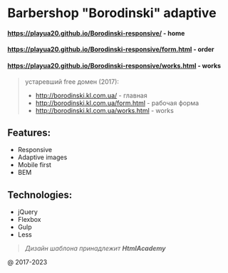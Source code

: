 # Barbershop "Borodinski" adaptive

 #### https://playua20.github.io/Borodinski-responsive/ - home
 #### https://playua20.github.io/Borodinski-responsive/form.html - order
 #### https://playua20.github.io/Borodinski-responsive/works.html - works
 
 
 > устаревший free домен (2017): 
 >* http://borodinski.kl.com.ua/ - главная
 >* http://borodinski.kl.com.ua/form.html - рабочая форма
 >* http://borodinski.kl.com.ua/works.html - works

## Features:  
 * Responsive
 * Adaptive images
 * Mobile first     
 * BEM
 
## Technologies:
 * jQuery
 * Flexbox
 * Gulp
 * Less
 
> *Дизайн шаблона принадлежит ***HtmlAcademy****

@ 2017-2023
